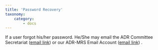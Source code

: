```yaml
---
title: 'Password Recovery'
taxonomy:
    category:
        - docs
---
```


If a user forgot his/her password. 
He/She may email the ADR Committee Secretariat ([email link](mailto:denradrcom@gmail.com)) or our ADR-MRS Email Account  ([email link](mailto:adrmrs.denr@gmail.com)) .
